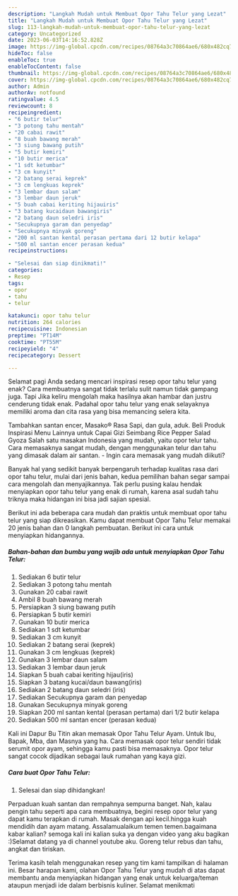 ```yaml
---
description: "Langkah Mudah untuk Membuat Opor Tahu Telur yang Lezat"
title: "Langkah Mudah untuk Membuat Opor Tahu Telur yang Lezat"
slug: 113-langkah-mudah-untuk-membuat-opor-tahu-telur-yang-lezat
category: Uncategorized
date: 2023-06-03T14:16:52.828Z
image: https://img-global.cpcdn.com/recipes/08764a3c70864ae6/680x482cq70/opor-tahu-telur-foto-resep-utama.jpg
hideToc: false
enableToc: true
enableTocContent: false
thumbnail: https://img-global.cpcdn.com/recipes/08764a3c70864ae6/680x482cq70/opor-tahu-telur-foto-resep-utama.jpg
cover: https://img-global.cpcdn.com/recipes/08764a3c70864ae6/680x482cq70/opor-tahu-telur-foto-resep-utama.jpg
author: Admin
authorAv: notfound
ratingvalue: 4.5
reviewcount: 8
recipeingredient:
- "6 butir telur"
- "3 potong tahu mentah"
- "20 cabai rawit"
- "8 buah bawang merah"
- "3 siung bawang putih"
- "5 butir kemiri"
- "10 butir merica"
- "1 sdt ketumbar"
- "3 cm kunyit"
- "2 batang serai keprek"
- "3 cm lengkuas keprek"
- "3 lembar daun salam"
- "3 lembar daun jeruk"
- "5 buah cabai keriting hijauiris"
- "3 batang kucaidaun bawangiris"
- "2 batang daun seledri iris"
- "Secukupnya garam dan penyedap"
- "Secukupnya minyak goreng"
- "200 ml santan kental perasan pertama dari 12 butir kelapa"
- "500 ml santan encer perasan kedua"
recipeinstructions:

- "Selesai dan siap dinikmati!"
categories:
- Resep
tags:
- opor
- tahu
- telur

katakunci: opor tahu telur 
nutrition: 264 calories
recipecuisine: Indonesian
preptime: "PT14M"
cooktime: "PT55M"
recipeyield: "4"
recipecategory: Dessert

---
```



Selamat pagi Anda sedang mencari inspirasi resep opor tahu telur yang enak? Cara membuatnya sangat tidak terlalu sulit namun tidak gampang juga. Tapi Jika keliru mengolah maka hasilnya akan hambar dan justru cenderung tidak enak. Padahal opor tahu telur yang enak selayaknya memiliki aroma dan cita rasa yang bisa memancing selera kita.


Tambahkan santan encer, Masako® Rasa Sapi, dan gula, aduk. Beli Produk Inspirasi Menu Lainnya untuk Capai Gizi Seimbang Rice Pepper Salad Gyoza Salah satu masakan Indonesia yang mudah, yaitu opor telur tahu. Cara memasaknya sangat mudah, dengan menggunakan telur dan tahu yang dimasak dalam air santan. - Ingin cara memasak yang mudah diikuti?

Banyak hal yang sedikit banyak berpengaruh terhadap kualitas rasa dari opor tahu telur, mulai dari jenis bahan, kedua pemilihan bahan segar sampai cara mengolah dan menyajikannya. Tak perlu pusing kalau hendak menyiapkan opor tahu telur yang enak di rumah, karena asal sudah tahu triknya maka hidangan ini bisa jadi sajian spesial.


Berikut ini ada beberapa cara mudah dan praktis untuk membuat opor tahu telur yang siap dikreasikan. Kamu dapat membuat Opor Tahu Telur memakai 20 jenis bahan dan 0 langkah pembuatan. Berikut ini cara untuk menyiapkan hidangannya.

<!--inarticleads1-->

##### Bahan-bahan dan bumbu yang wajib ada untuk menyiapkan Opor Tahu Telur:

1. Sediakan 6 butir telur
1. Sediakan 3 potong tahu mentah
1. Gunakan 20 cabai rawit
1. Ambil 8 buah bawang merah
1. Persiapkan 3 siung bawang putih
1. Persiapkan 5 butir kemiri
1. Gunakan 10 butir merica
1. Sediakan 1 sdt ketumbar
1. Sediakan 3 cm kunyit
1. Sediakan 2 batang serai (keprek)
1. Gunakan 3 cm lengkuas (keprek)
1. Gunakan 3 lembar daun salam
1. Sediakan 3 lembar daun jeruk
1. Siapkan 5 buah cabai keriting hijau(iris)
1. Siapkan 3 batang kucai/daun bawang(iris)
1. Sediakan 2 batang daun seledri (iris)
1. Sediakan Secukupnya garam dan penyedap
1. Gunakan Secukupnya minyak goreng
1. Siapkan 200 ml santan kental (perasan pertama) dari 1/2 butir kelapa
1. Sediakan 500 ml santan encer (perasan kedua)


Kali ini Dapur Bu Titin akan memasak Opor Tahu Telur Ayam. Untuk Ibu, Bapak, Mba, dan Masnya yang ha. Cara memasak opor telur sendiri tidak serumit opor ayam, sehingga kamu pasti bisa memasaknya. Opor telur sangat cocok dijadikan sebagai lauk rumahan yang kaya gizi. 

<!--inarticleads2-->

##### Cara buat Opor Tahu Telur:


1. Selesai dan siap dihidangkan!

Perpaduan kuah santan dan rempahnya sempurna banget. Nah, kalau pengin tahu seperti apa cara membuatnya, begini resep opor telur yang dapat kamu terapkan di rumah. Masak dengan api kecil.hingga kuah mendidih dan ayam matang. Assalamualaikum temen temen.bagaimana kabar kalian? semoga kali ini kalian suka ya dengan video yang aku bagikan :)Selamat datang ya di channel youtube aku. Goreng telur rebus dan tahu, angkat dan tiriskan. 

Terima kasih telah menggunakan resep yang tim kami tampilkan di halaman ini. Besar harapan kami, olahan Opor Tahu Telur yang mudah di atas dapat membantu anda menyiapkan hidangan yang enak untuk keluarga/teman ataupun menjadi ide dalam berbisnis kuliner. Selamat menikmati

